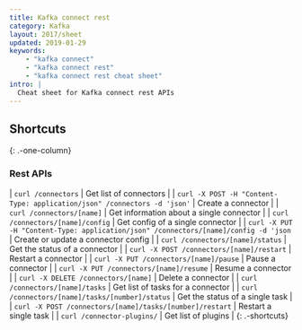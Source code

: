 ```yaml
---
title: Kafka connect rest
category: Kafka
layout: 2017/sheet
updated: 2019-01-29
keywords:
    - "kafka connect"
    - "kafka connect rest"
    - "kafka connect rest cheat sheet"
intro: |
  Cheat sheet for Kafka connect rest APIs
---
```


Shortcuts
---------
{: .-one-column}

### Rest APIs

| `curl /connectors` | Get list of connectors |
| `curl -X POST -H "Content-Type: application/json" /connectors -d 'json'` | Create a connector |
| `curl /connectors/[name]` | Get information about a single connector |
| `curl /connectors/[name]/config` | Get config of a single connector |
| `curl -X PUT -H "Content-Type: application/json" /connectors/[name]/config -d 'json` | Create or update a connector config |
| `curl /connectors/[name]/status` | Get the status of a connector |
| `curl -X POST /connectors/[name]/restart` | Restart a connector |
| `curl -X PUT /connectors/[name]/pause` | Pause a connector |
| `curl -X PUT /connectors/[name]/resume` | Resume a connector |
| `curl -X DELETE /connectors/[name]` | Delete a connector |
| `curl /connectors/[name]/tasks` | Get list of tasks for a connector |
| `curl /connectors/[name]/tasks/[number]/status` | Get the status of a single task |
| `curl -X POST /connectors/[name]/tasks/[number]/restart` | Restart a single task |
| `curl /connector-plugins/` | Get list of plugins |
{: .-shortcuts}
